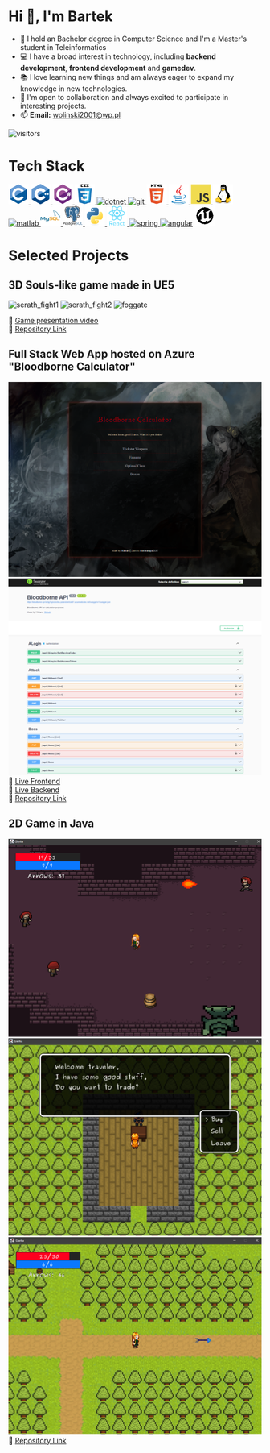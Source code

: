 <h1 align="left">Hi 👋, I'm Bartek</h1>

- 🌱 I hold an Bachelor degree in Computer Science and I'm a Master's student in Teleinformatics
- 💻 I have a broad interest in technology, including **backend development**, **frontend development** and **gamedev**.
- 📚 I love learning new things and am always eager to expand my knowledge in new technologies.
- 🤝 I'm open to collaboration and always excited to participate in interesting projects.
- 📫 **Email:** wolinski2001@wp.pl

![visitors](https://visitor-badge.laobi.icu/badge?page_id=Hikkaruu.Hikkaruu)

# **Tech Stack**

<p align="left"> <a href="https://www.cprogramming.com/" target="_blank" rel="noreferrer"> <img src="https://raw.githubusercontent.com/devicons/devicon/master/icons/c/c-original.svg" alt="c" width="40" height="40"/> </a>
   <a href="https://www.w3schools.com/cpp/" target="_blank" rel="noreferrer"> <img src="https://raw.githubusercontent.com/devicons/devicon/master/icons/cplusplus/cplusplus-original.svg" alt="cplusplus" width="40" height="40"/><a href="https://www.w3schools.com/cs/" target="_blank" rel="noreferrer"> <img src="https://raw.githubusercontent.com/devicons/devicon/master/icons/csharp/csharp-original.svg" alt="csharp" width="40" height="40"/> </a>
  </a><a href="https://www.w3schools.com/css/" target="_blank" rel="noreferrer"> <img src="https://raw.githubusercontent.com/devicons/devicon/master/icons/css3/css3-original-wordmark.svg" alt="css3" width="40" height="40"/> </a> <a href="https://dotnet.microsoft.com/" target="_blank" rel="noreferrer"> <img src="https://upload.wikimedia.org/wikipedia/commons/thumb/7/7d/Microsoft_.NET_logo.svg/1024px-Microsoft_.NET_logo.svg.png" alt="dotnet" width="40" height="40"/> </a> <a href="https://git-scm.com/" target="_blank" rel="noreferrer"> <img src="https://www.vectorlogo.zone/logos/git-scm/git-scm-icon.svg" alt="git" width="40" height="40"/> </a>  <a href="https://www.w3.org/html/" target="_blank" rel="noreferrer"> <img src="https://raw.githubusercontent.com/devicons/devicon/master/icons/html5/html5-original-wordmark.svg" alt="html5" width="40" height="40"/> </a> <a href="https://www.java.com" target="_blank" rel="noreferrer"> <img src="https://raw.githubusercontent.com/devicons/devicon/master/icons/java/java-original.svg" alt="java" width="40" height="40"/> </a> <a href="https://developer.mozilla.org/en-US/docs/Web/JavaScript" target="_blank" rel="noreferrer"> <img src="https://raw.githubusercontent.com/devicons/devicon/master/icons/javascript/javascript-original.svg" alt="javascript" width="40" height="40"/> </a> <a href="https://www.linux.org/" target="_blank" rel="noreferrer"> <img src="https://raw.githubusercontent.com/devicons/devicon/master/icons/linux/linux-original.svg" alt="linux" width="40" height="40"/> </a> <a href="https://www.mathworks.com/" target="_blank" rel="noreferrer"> <img src="https://upload.wikimedia.org/wikipedia/commons/2/21/Matlab_Logo.png" alt="matlab" width="40" height="40"/> </a> <a href="https://www.mysql.com/" target="_blank" rel="noreferrer"> <img src="https://raw.githubusercontent.com/devicons/devicon/master/icons/mysql/mysql-original-wordmark.svg" alt="mysql" width="40" height="40"/> </a> <a href="https://www.postgresql.org" target="_blank" rel="noreferrer"> <img src="https://raw.githubusercontent.com/devicons/devicon/master/icons/postgresql/postgresql-original-wordmark.svg" alt="postgresql" width="40" height="40"/> </a> <a href="https://postman.com" target="_blank" rel="noreferrer"> </a> <a href="https://www.python.org" target="_blank" rel="noreferrer"> <img src="https://raw.githubusercontent.com/devicons/devicon/master/icons/python/python-original.svg" alt="python" width="40" height="40"/> </a> <a href="https://reactjs.org/" target="_blank" rel="noreferrer"> <img src="https://raw.githubusercontent.com/devicons/devicon/master/icons/react/react-original-wordmark.svg" alt="react" width="40" height="40"/> </a> <a href="https://spring.io/" target="_blank" rel="noreferrer"> <img src="https://upload.wikimedia.org/wikipedia/commons/thumb/7/79/Spring_Boot.svg/512px-Spring_Boot.svg.png" alt="spring" width="40" height="40"/> </a> 
<a href="https://angular.dev/"> <img src="https://raw.githubusercontent.com/marwin1991/profile-technology-icons/refs/heads/main/icons/angular.png" alt="angular" width="40" height="40"/></a>
<a href="https://unrealengine.com/" target="_blank" rel="noreferrer"> <img src="https://github.com/Hikkaruu/Hikkaruu/blob/main/ue.png" alt="unreal" width="40" height="40"/> </a> </p>



# **Selected Projects**

## 3D Souls-like game made in UE5
![serath_fight1](https://github.com/Hikkaruu/My-Bachelor-Thesis-UnrealEngine5Game/raw/main/serath3.gif)
![serath_fight2](https://github.com/Hikkaruu/My-Bachelor-Thesis-UnrealEngine5Game/raw/main/serath2.gif)
![foggate](https://github.com/Hikkaruu/My-Bachelor-Thesis-UnrealEngine5Game/raw/main/foggate.gif)

🔗 [Game presentation video](https://youtu.be/NJohudFNAXY)<br>
🔗 [Repository Link](https://github.com/Hikkaruu/My-Bachelor-Thesis-UnrealEngine5Game)


## Full Stack Web App hosted on Azure "Bloodborne Calculator"
![bbcalculator](https://github.com/Hikkaruu/BloodborneCalculator/blob/main/readmeimg/frontend_1.png)
![backend](https://github.com/Hikkaruu/BloodborneCalculator/blob/main/readmeimg/backend_1.png)
🔗 [Live Frontend](https://bloodborne-calculator-fpbcfydhbqb7c4ax.polandcentral-01.azurewebsites.net/)  
🔗 [Live Backend](https://bloodborne-api-bshjg7gybcfbc0eu.polandcentral-01.azurewebsites.net/swagger/index.html)<br>
🔗 [Repository Link](https://github.com/Hikkaruu/BloodborneCalculator)

## 2D Game in Java
![game1](https://github.com/Hikkaruu/Simple2DJavaGame/raw/main/screens/14.png)
![game2](https://github.com/Hikkaruu/Simple2DJavaGame/raw/main/screens/10.png)
![game3](https://github.com/Hikkaruu/Simple2DJavaGame/raw/main/screens/11.png)
🔗 [Repository Link](https://github.com/Hikkaruu/Simple2DJavaGame)
